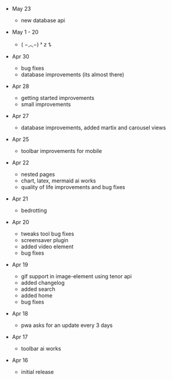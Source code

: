 - May 23

    - new database api 

- May 1 - 20

    - ( −︿−) ᶻ 𝗓 𐰁

- Apr 30

    - bug fixes
    - database improvements (its almost there)

- Apr 28

    - getting started improvements
    - small improvements

- Apr 27

    - database improvements, added martix and carousel views

- Apr 25

    - toolbar improvements for mobile

- Apr 22

    - nested pages
    - chart, latex, mermaid ai works
    - quality of life improvements and bug fixes

- Apr 21

    - bedrotting

- Apr 20

    - tweaks tool bug fixes
    - screensaver plugin
    - added video element
    - bug fixes

- Apr 19

    - gif support in image-element using tenor api
    - added changelog
    - added search
    - added home
    - bug fixes

- Apr 18

    - pwa asks for an update every 3 days

- Apr 17

    - toolbar ai works

- Apr 16

    - initial release
